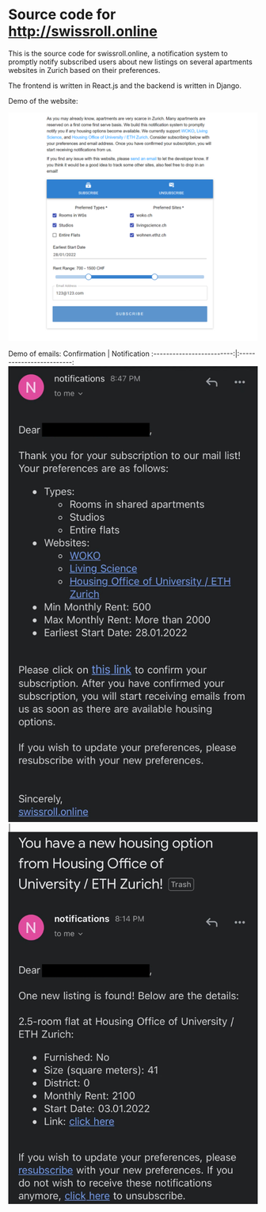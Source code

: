 # Source code for http://swissroll.online

This is the source code for swissroll.online, a notification system to promptly notify subscribed users about new listings on several apartments websites in Zurich based on their preferences.

The frontend is written in React.js and the backend is written in Django.

Demo of the website:

![](https://github.com/xiyichen/swissroll/blob/main/demo.png)

Demo of emails:
Confirmation               |  Notification
:-------------------------:|:-------------------------:
![](https://github.com/xiyichen/swissroll/blob/main/confirmation_demo.png)  |  ![](https://github.com/xiyichen/swissroll/blob/main/update_demo.png)
